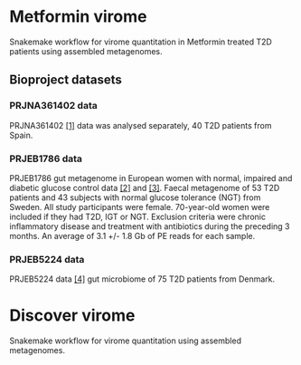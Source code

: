 # Metformin virome

Snakemake workflow for virome quantitation in Metformin treated T2D patients using assembled metagenomes.

## Bioproject datasets

### PRJNA361402 data

PRJNA361402 [[1]](#1) data was analysed separately, 40 T2D patients from Spain.

### PRJEB1786 data

PRJEB1786 gut metagenome in European women with normal, impaired and diabetic glucose control data [[2]](#2) and [[3]](#3). Faecal metagenome of 53 T2D patients and 43 subjects with normal glucose tolerance (NGT) from Sweden. All study participants were female. 70-year-old women were included if they had T2D, IGT or NGT. Exclusion criteria were chronic inflammatory disease and treatment with antibiotics during the preceding 3 months. An average of 3.1 +/- 1.8 Gb of PE reads for each sample.

### PRJEB5224 data

PRJEB5224 data [[4]](#4) gut microbiome of 75 T2D patients from Denmark.

# Discover virome

Snakemake workflow for virome quantitation using assembled metagenomes.
